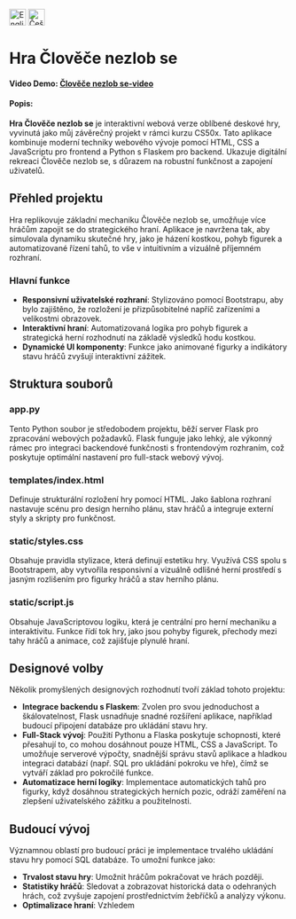 <a href="README.md"><img src="https://em-content.zobj.net/thumbs/120/twitter/322/flag-united-kingdom_1f1ec-1f1e7.png" alt="English" width="30"/></a>
<a href="README.cs.md"><img src="https://em-content.zobj.net/thumbs/120/twitter/322/flag-czechia_1f1e8-1f1ff.png" alt="Čeština" width="30"/></a>
# Hra Člověče nezlob se

#### Video Demo: [Člověče nezlob se-video](https://youtu.be/VCyraBtktCQ)

#### Popis:
**Hra Člověče nezlob se** je interaktivní webová verze oblíbené deskové hry, vyvinutá jako můj závěrečný projekt v rámci kurzu CS50x. Tato aplikace kombinuje moderní techniky webového vývoje pomocí HTML, CSS a JavaScriptu pro frontend a Python s Flaskem pro backend. Ukazuje digitální rekreaci Člověče nezlob se, s důrazem na robustní funkčnost a zapojení uživatelů.

## Přehled projektu

Hra replikovuje základní mechaniku Člověče nezlob se, umožňuje více hráčům zapojit se do strategického hraní. Aplikace je navržena tak, aby simulovala dynamiku skutečné hry, jako je házení kostkou, pohyb figurek a automatizované řízení tahů, to vše v intuitivním a vizuálně příjemném rozhraní.

### Hlavní funkce

- **Responsivní uživatelské rozhraní**: Stylizováno pomocí Bootstrapu, aby bylo zajištěno, že rozložení je přizpůsobitelné napříč zařízeními a velikostmi obrazovek.
- **Interaktivní hraní**: Automatizovaná logika pro pohyb figurek a strategická herní rozhodnutí na základě výsledků hodu kostkou.
- **Dynamické UI komponenty**: Funkce jako animované figurky a indikátory stavu hráčů zvyšují interaktivní zážitek.

## Struktura souborů
### app.py

Tento Python soubor je středobodem projektu, běží server Flask pro zpracování webových požadavků. Flask funguje jako lehký, ale výkonný rámec pro integraci backendové funkčnosti s frontendovým rozhraním, což poskytuje optimální nastavení pro full-stack webový vývoj.

### templates/index.html

Definuje strukturální rozložení hry pomocí HTML. Jako šablona rozhraní nastavuje scénu pro design herního plánu, stav hráčů a integruje externí styly a skripty pro funkčnost.

### static/styles.css

Obsahuje pravidla stylizace, která definují estetiku hry. Využívá CSS spolu s Bootstrapem, aby vytvořila responsivní a vizuálně odlišné herní prostředí s jasným rozlišením pro figurky hráčů a stav herního plánu.

### static/script.js

Obsahuje JavaScriptovou logiku, která je centrální pro herní mechaniku a interaktivitu. Funkce řídí tok hry, jako jsou pohyby figurek, přechody mezi tahy hráčů a animace, což zajišťuje plynulé hraní.

## Designové volby

Několik promyšlených designových rozhodnutí tvoří základ tohoto projektu:

- **Integrace backendu s Flaskem**: Zvolen pro svou jednoduchost a škálovatelnost, Flask usnadňuje snadné rozšíření aplikace, například budoucí připojení databáze pro ukládání stavu hry.
- **Full-Stack vývoj**: Použití Pythonu a Flaska poskytuje schopnosti, které přesahují to, co mohou dosáhnout pouze HTML, CSS a JavaScript. To umožňuje serverové výpočty, snadnější správu stavů aplikace a hladkou integraci databází (např. SQL pro ukládání pokroku ve hře), čímž se vytváří základ pro pokročilé funkce.
- **Automatizace herní logiky**: Implementace automatických tahů pro figurky, když dosáhnou strategických herních pozic, odráží zaměření na zlepšení uživatelského zážitku a použitelnosti.

## Budoucí vývoj

Významnou oblastí pro budoucí práci je implementace trvalého ukládání stavu hry pomocí SQL databáze. To umožní funkce jako:
- **Trvalost stavu hry**: Umožnit hráčům pokračovat ve hrách později.
- **Statistiky hráčů**: Sledovat a zobrazovat historická data o odehraných hrách, což zvyšuje zapojení prostřednictvím žebříčků a analýzy výkonu.
- **Optimalizace hraní**: Vzhledem
